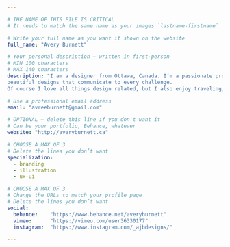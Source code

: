 ```yaml
---

# THE NAME OF THIS FILE IS CRITICAL
# It needs to match the same name as your images `lastname-firstname`

# Write your full name as you want it shown on the website
full_name: "Avery Burnett"

# Your personal description — written in first-person
# MIN 100 characters
# MAX 140 characters
description: "I am a designer from Ottawa, Canada. I’m a passionate problem solver and love designing for myself and others. My focus is packaging design, branding & identity, UI/UX, illustration and print media. Most of all I make
beautiful designs that communicate to every challenge.
Of course I love all things design related, but I also enjoy traveling, drinking tea, crafting and my cat. When I’m not designing you can find me enjoying the outdoors or spending time with friends and family."

# Use a professional email address
email: "avreeburnett@gmail.com"

# OPTIONAL — delete this line if you don't want it
# Can be your portfolio, Behance, whatever
website: "http://averyburnett.ca"

# CHOOSE A MAX OF 3
# Delete the lines you don’t want
specialization:
  - branding
  - illustration
  - ux-ui

# CHOOSE A MAX OF 3
# Change the URLs to match your profile page
# Delete the lines you don’t want
social:
  behance:    "https://www.behance.net/averyburnett"
  vimeo:      "https://vimeo.com/user36330177"
  instagram:  "https://www.instagram.com/_ajbdesigns/"

---
```

